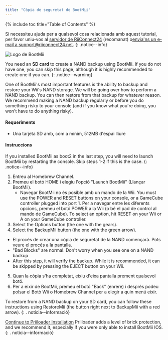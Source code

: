 ```yaml
---
title: "Còpia de seguretat de BootMii"
---
```


{% include toc title="Table of Contents" %}

Si necessiteu ajuda per a qualsevol cosa relacionada amb aquest tutorial, per favor uniu-vos al [servidor de RiiConnect24](https://discord.gg/b4Y7jfD) (recomanat) o[envia'ns un e-mail a support@riiconnect24.net](mailto:support@riiconnect24.net).
{: .notice--info}

![Logo de BootMii
](/images/bootmii.png)

You need an **SD card** to create a NAND backup using BootMii. If you do not have one, you can skip this page, although it is highly recommended to create one if you can.
{: .notice--warning}

One of BootMii's most important features is the ability to backup and restore your Wii's NAND storage. We will be going over how to perform a NAND backup. You can then restore from that backup for whatever reason. We recommend making a NAND backup regularly or before you do something risky to your console (and if you know what you're doing, you won't have to do anything risky).

#### Requeriments
* Una tarjeta SD amb, com a mínim, 512MB d'espai lliure

#### Instruccions
If you installed BootMii as boot2 in the last step, you will need to launch BootMii by restarting the console. Skip steps 1-2 if this is the case.
{: .notice--info}
1. Entreu al Homebrew Channel.
2. Premeu el botó HOME i elegiu l'opció "Launch BootMii" (Llançar BootMii).
   - Navegar BootMii no és posible amb un mando de la Wii. You must use the POWER and RESET buttons on your console, or a GameCube controller plugged into port 1. Per a navegar entre les diferents opcions, premeu el botó POWER a la Wii (o bé el pad de control al mando de GameCube). To select an option, hit RESET on your Wii or A on your GameCube controller.
3. Select the Options button (the one with the gears).
4. Select the BackupMii button (the one with the green arrow).
- El procés de crear una còpia de seguretat de la NAND començarà. Pots veure el procés a la pantalla.
- "Bad Blocks" are normal. Don't worry when you see one on a NAND backup
- After this step, it will verify the backup. While it is recommended, it can be skipped by pressing the EJECT button on your Wii.
5. Quan la còpia s'ha completat, eixiu d'eixa pantalla prement qualsevol botó.
6. Per a eixir de BootMii, premeu el botó "Back" (enrere) i després podeu polsar el Botò Wii o Homebrew Channel per a elegir a quin menú eixir.

To restore from a NAND backup on your SD card, you can follow these instructions using RestoreMii (the button right next to BackupMii with a red arrow).
{: . notícia--informació}

[Continue to Priiloader Installation](priiloader) Priiloader adds a level of brick protection, and we recommend it, especially if you were only able to install BootMii IOS.
{: . notícia--informació}
